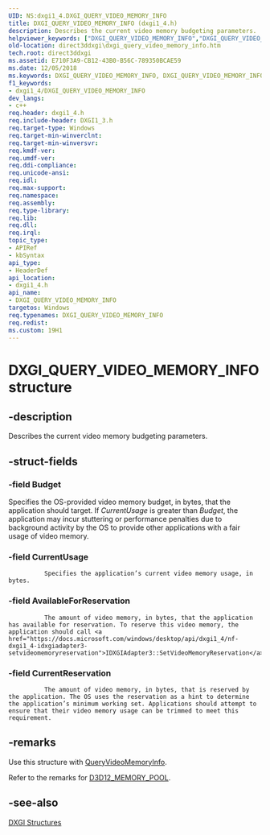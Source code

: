 ```yaml
---
UID: NS:dxgi1_4.DXGI_QUERY_VIDEO_MEMORY_INFO
title: DXGI_QUERY_VIDEO_MEMORY_INFO (dxgi1_4.h)
description: Describes the current video memory budgeting parameters.
helpviewer_keywords: ["DXGI_QUERY_VIDEO_MEMORY_INFO","DXGI_QUERY_VIDEO_MEMORY_INFO structure [DXGI]","direct3ddxgi.dxgi_query_video_memory_info","dxgi1_4/DXGI_QUERY_VIDEO_MEMORY_INFO"]
old-location: direct3ddxgi\dxgi_query_video_memory_info.htm
tech.root: direct3ddxgi
ms.assetid: E710F3A9-CB12-43B0-B56C-789350BCAE59
ms.date: 12/05/2018
ms.keywords: DXGI_QUERY_VIDEO_MEMORY_INFO, DXGI_QUERY_VIDEO_MEMORY_INFO structure [DXGI], direct3ddxgi.dxgi_query_video_memory_info, dxgi1_4/DXGI_QUERY_VIDEO_MEMORY_INFO
f1_keywords:
- dxgi1_4/DXGI_QUERY_VIDEO_MEMORY_INFO
dev_langs:
- c++
req.header: dxgi1_4.h
req.include-header: DXGI1_3.h
req.target-type: Windows
req.target-min-winverclnt: 
req.target-min-winversvr: 
req.kmdf-ver: 
req.umdf-ver: 
req.ddi-compliance: 
req.unicode-ansi: 
req.idl: 
req.max-support: 
req.namespace: 
req.assembly: 
req.type-library: 
req.lib: 
req.dll: 
req.irql: 
topic_type:
- APIRef
- kbSyntax
api_type:
- HeaderDef
api_location:
- dxgi1_4.h
api_name:
- DXGI_QUERY_VIDEO_MEMORY_INFO
targetos: Windows
req.typenames: DXGI_QUERY_VIDEO_MEMORY_INFO
req.redist: 
ms.custom: 19H1
---
```


# DXGI_QUERY_VIDEO_MEMORY_INFO structure


## -description


Describes the current video memory budgeting parameters.


## -struct-fields




### -field Budget

Specifies the OS-provided video memory budget, in bytes, that the application should target. If <i>CurrentUsage</i> is greater than <i>Budget</i>, the application may incur stuttering or performance penalties due to background activity by the OS to provide other applications with a fair usage of video memory.


### -field CurrentUsage

              Specifies the application’s current video memory usage, in bytes.


### -field AvailableForReservation

              The amount of video memory, in bytes, that the application has available for reservation. To reserve this video memory, the application should call <a href="https://docs.microsoft.com/windows/desktop/api/dxgi1_4/nf-dxgi1_4-idxgiadapter3-setvideomemoryreservation">IDXGIAdapter3::SetVideoMemoryReservation</a>.


### -field CurrentReservation

              The amount of video memory, in bytes, that is reserved by the application. The OS uses the reservation as a hint to determine the application’s minimum working set. Applications should attempt to ensure that their video memory usage can be trimmed to meet this requirement.




## -remarks



Use this structure with <a href="https://docs.microsoft.com/windows/desktop/api/dxgi1_4/nf-dxgi1_4-idxgiadapter3-queryvideomemoryinfo">QueryVideoMemoryInfo</a>.

Refer to the remarks for <a href="https://docs.microsoft.com/windows/desktop/api/d3d12/ne-d3d12-d3d12_memory_pool">D3D12_MEMORY_POOL</a>.




## -see-also




<a href="https://docs.microsoft.com/windows/desktop/direct3ddxgi/d3d10-graphics-reference-dxgi-structures">DXGI Structures</a>
 

 

